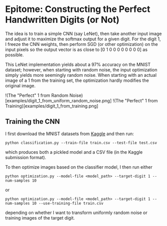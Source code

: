 # Epitome: Constructing the Perfect Handwritten Digits (or Not)
The idea is to train a simple CNN (say LeNet), then take another input image
and adjust it to maximize the softmax output for a given digit. For the digit 
1, I freeze the CNN weights, then perform SGD (or other optimization) on the 
input pixels so the output vector is as close to [0 1 0 0 0 0 0 0 0 0] as 
possible.

This LeNet implementation yields about a 97% accuracy on the MNIST dataset;
however, when starting with random noise, the input optimization simply yields 
more seemingly random noise. When starting with an actual image of a 1 from 
the training set, the optimization hardly modifies the original image.

!(The "Perfect" 1 from Random Noise)[examples/digit_1_from_uniform_random_noise.png]
!(The "Perfect" 1 from Training)[examples/digit_1_from_training.png]


## Training the CNN
I first download the MNIST datasets from [Kaggle](https://www.kaggle.com/c/digit-recognizer/data) and then run:
```
python classification.py --train-file train.csv --test-file test.csv
```
which produces both a pickled model and a CSV file (in the Kaggle submission 
format).

To then optimize images based on the classifier model, I then run either
```
python optimization.py --model-file <model_path> --target-digit 1 --num-samples 10
```
or 
```
python optimization.py --model-file <model_path> --target-digit 1 --num-samples 10 --use-training-file train.csv
```
depending on whether I want to transform uniformly random noise or training 
images of the target digit.
